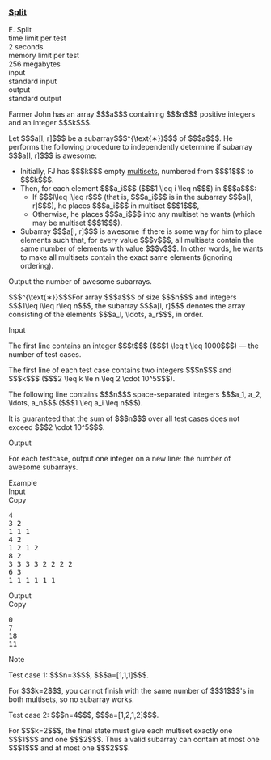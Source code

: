 <h3><a href="https://codeforces.com/contest/2148/problem/E" target="_blank" rel="noopener noreferrer">Split</a></h3>

<div class="header"><div class="title">E. Split</div><div class="time-limit"><div class="property-title">time limit per test</div>2 seconds</div><div class="memory-limit"><div class="property-title">memory limit per test</div>256 megabytes</div><div class="input-file input-standard"><div class="property-title">input</div>standard input</div><div class="output-file output-standard"><div class="property-title">output</div>standard output</div></div><div><p>Farmer John has an array $$$a$$$ containing $$$n$$$ positive integers and an integer $$$k$$$. </p><p>Let $$$a[l, r]$$$ be a subarray$$$^{\text{∗}}$$$ of $$$a$$$. He performs the following procedure to independently determine if subarray $$$a[l, r]$$$ is awesome: </p><ul> <li> Initially, FJ has $$$k$$$ empty <a href="https://en.wikipedia.org/wiki/Multiset">multisets</a>, numbered from $$$1$$$ to $$$k$$$. </li><li> Then, for each element $$$a_i$$$ ($$$1 \leq i \leq n$$$) in $$$a$$$: <ul> <li> If $$$l\leq i\leq r$$$ (that is, $$$a_i$$$ is in the subarray $$$a[l, r]$$$), he places $$$a_i$$$ in multiset $$$1$$$, </li><li> Otherwise, he places $$$a_i$$$ into any multiset he wants <span class="tex-font-style-bf">(which may be multiset $$$1$$$)</span>. </li></ul> </li><li> Subarray $$$a[l, r]$$$ is awesome if there is some way for him to place elements such that, for every value $$$v$$$, all multisets contain the same number of elements with value $$$v$$$. In other words, he wants to make all multisets contain the exact same elements (ignoring ordering). </li></ul><p>Output the number of awesome subarrays. </p><div class="statement-footnote"><p>$$$^{\text{∗}}$$$For array $$$a$$$ of size $$$n$$$ and integers $$$1\leq l\leq r\leq n$$$, the subarray $$$a[l, r]$$$ denotes the array consisting of the elements $$$a_l, \ldots, a_r$$$, in order.</p></div></div><div class="input-specification"><div class="section-title">Input</div><p>The first line contains an integer $$$t$$$ ($$$1 \leq t \leq 1000$$$) — the number of test cases.</p><p>The first line of each test case contains two integers $$$n$$$ and $$$k$$$ ($$$2 \leq k \le n \leq 2 \cdot 10^5$$$).</p><p>The following line contains $$$n$$$ space-separated integers $$$a_1, a_2, \ldots, a_n$$$ ($$$1 \leq a_i \leq n$$$).</p><p>It is guaranteed that the sum of $$$n$$$ over all test cases does not exceed $$$2 \cdot 10^5$$$.</p></div><div class="output-specification"><div class="section-title">Output</div><p>For each testcase, output one integer on a new line: the number of awesome subarrays.</p></div><div class="sample-tests"><div class="section-title">Example</div><div class="sample-test"><div class="input"><div class="title">Input<div title="Copy" data-clipboard-target="#id005032838145044504" id="id0023379132417475323" class="input-output-copier">Copy</div></div><pre id="id005032838145044504"><div class="test-example-line test-example-line-even test-example-line-0">4</div><div class="test-example-line test-example-line-odd test-example-line-1">3 2</div><div class="test-example-line test-example-line-odd test-example-line-1">1 1 1</div><div class="test-example-line test-example-line-even test-example-line-2">4 2</div><div class="test-example-line test-example-line-even test-example-line-2">1 2 1 2</div><div class="test-example-line test-example-line-odd test-example-line-3">8 2</div><div class="test-example-line test-example-line-odd test-example-line-3">3 3 3 3 2 2 2 2</div><div class="test-example-line test-example-line-even test-example-line-4">6 3</div><div class="test-example-line test-example-line-even test-example-line-4">1 1 1 1 1 1</div></pre></div><div class="output"><div class="title">Output<div title="Copy" data-clipboard-target="#id008295798820064392" id="id00031299222038181695" class="input-output-copier">Copy</div></div><pre id="id008295798820064392">0
7
18
11
</pre></div></div></div><div class="note"><div class="section-title">Note</div><p><span class="tex-font-style-bf">Test case 1:</span> $$$n=3$$$, $$$a=[1,1,1]$$$.</p><p>For $$$k=2$$$, you cannot finish with the same number of $$$1$$$'s in both multisets, so no subarray works. </p><p> <span class="tex-font-style-bf">Test case 2:</span> $$$n=4$$$, $$$a=[1,2,1,2]$$$.</p><p> For $$$k=2$$$, the final state must give each multiset exactly one $$$1$$$ and one $$$2$$$. Thus a valid subarray can contain <span class="tex-font-style-underline">at most one</span> $$$1$$$ and <span class="tex-font-style-underline">at most one</span> $$$2$$$. </p></div>